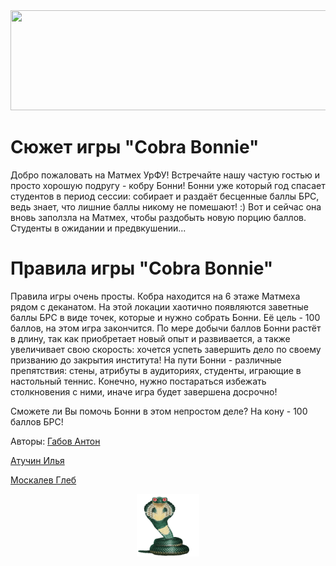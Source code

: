 <img src="https://readme-typing-svg.herokuapp.com?color=%FF000000&lines=Cobra+Bonnie+in+Matmech&1000ms" width="800" height="160" />

# Cюжет игры "Cobra Bonnie"

Добро пожаловать на Матмех УрФУ! Встречайте нашу частую гостью и просто хорошую подругу - кобру Бонни!
Бонни уже который год спасает студентов в период сессии: собирает и раздаёт бесценные баллы БРС, ведь
знает, что лишние баллы никому не помешают! :) Вот и сейчас она вновь заползла на Матмех, чтобы раздобыть
новую порцию баллов. Студенты в ожидании и предвкушении...


# Правила игры "Cobra Bonnie"

Правила игры очень просты. Кобра находится на 6 этаже Матмеха рядом с деканатом. На этой локации хаотично
появляются заветные баллы БРС в виде точек, которые и нужно собрать Бонни. Её цель - 100 баллов, на этом игра
закончится. По мере добычи баллов Бонни растёт в длину, так как приобретает новый опыт и развивается, а также
увеличивает свою скорость: хочется успеть завершить дело по своему призванию до закрытия института!
На пути Бонни - различные препятствия: стены, атрибуты в аудиториях, студенты, играющие в настольный теннис.
Конечно, нужно постараться избежать столкновения с ними, иначе игра будет завершена досрочно!

Сможете ли Вы помочь Бонни в этом непростом деле? На кону - 100 баллов БРС!

Авторы:
<a href="https://github.com/antoshkaxxr" target="_blank">Габов Антон</a>

<a href="https://github.com/IlyaTucha" target="_blank">Атучин Илья</a>

<a href="https://github.com/GlebMoskalev" target="_blank">Москалев Глеб</a>

<p align="center">
  <img width="100" height="100" src="https://github.com/antoshkaxxr/Cobra-Bonny/blob/main/Cobra%20Bonnie.gif?raw=true">
</p>
